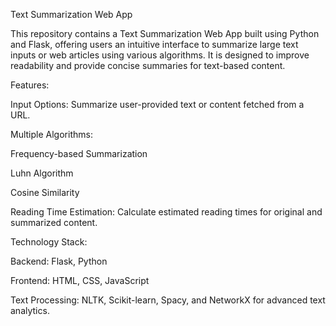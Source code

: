 Text Summarization Web App

This repository contains a Text Summarization Web App built using Python and Flask, offering users an intuitive interface to summarize large text inputs or web articles using various algorithms. It is designed to improve readability and provide concise summaries for text-based content.

Features:

Input Options: Summarize user-provided text or content fetched from a URL.

Multiple Algorithms:

Frequency-based Summarization

Luhn Algorithm

Cosine Similarity

Reading Time Estimation: Calculate estimated reading times for original and summarized content.

Technology Stack:

Backend: Flask, Python

Frontend: HTML, CSS, JavaScript

Text Processing: NLTK, Scikit-learn, Spacy, and NetworkX for advanced text analytics.
